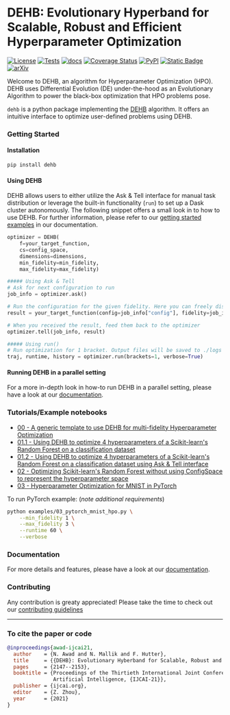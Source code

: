 # DEHB: Evolutionary Hyperband for Scalable, Robust and Efficient Hyperparameter Optimization
[![License](https://img.shields.io/badge/License-Apache_2.0-blue.svg)](https://opensource.org/licenses/Apache-2.0)
[![Tests](https://github.com/automl/DEHB/actions/workflows/pytest.yml/badge.svg)](https://github.com/automl/DEHB/actions/workflows/pytest.yml)
[![docs](https://github.com/automl/DEHB/actions/workflows/docs.yml/badge.svg)](https://automl.github.io/DEHB/)
[![Coverage Status](https://coveralls.io/repos/github/automl/DEHB/badge.svg)](https://coveralls.io/github/automl/DEHB)
[![PyPI](https://img.shields.io/pypi/v/dehb)](https://pypi.org/project/dehb/)
[![Static Badge](https://img.shields.io/badge/python-3.8%20%7C%203.9%20%7C%203.10%20%7C%203.11%20-blue)](https://pypi.org/project/dehb/)
[![arXiv](https://img.shields.io/badge/arXiv-2105.09821-b31b1b.svg)](https://arxiv.org/abs/2105.09821)

Welcome to DEHB, an algorithm for Hyperparameter Optimization (HPO). DEHB uses Differential Evolution (DE) under-the-hood as an Evolutionary Algorithm to power the black-box optimization that HPO problems pose.

`dehb` is a python package implementing the [DEHB](https://arxiv.org/abs/2105.09821) algorithm. It offers an intuitive interface to optimize user-defined problems using DEHB.

### Getting Started
#### Installation
```bash
pip install dehb
```
#### Using DEHB
DEHB allows users to either utilize the Ask & Tell interface for manual task distribution or leverage the built-in functionality (`run`) to set up a Dask cluster autonomously. The following snippet offers a small look in to how to use DEHB. For further information, please refer to our [getting started examples](https://automl.github.io/DEHB/latest/getting_started/single_worker/) in our documentation.
```python
optimizer = DEHB(
    f=your_target_function,
    cs=config_space, 
    dimensions=dimensions, 
    min_fidelity=min_fidelity, 
    max_fidelity=max_fidelity)

##### Using Ask & Tell
# Ask for next configuration to run
job_info = optimizer.ask()

# Run the configuration for the given fidelity. Here you can freely distribute the computation to any worker you'd like.
result = your_target_function(config=job_info["config"], fidelity=job_info["fidelity"])

# When you received the result, feed them back to the optimizer
optimizer.tell(job_info, result)

##### Using run()
# Run optimization for 1 bracket. Output files will be saved to ./logs
traj, runtime, history = optimizer.run(brackets=1, verbose=True)
```

#### Running DEHB in a parallel setting
For a more in-depth look in how-to run DEHB in a parallel setting, please have a look at our [documentation](https://automl.github.io/DEHB/latest/getting_started/parallel/).

### Tutorials/Example notebooks

* [00 - A generic template to use DEHB for multi-fidelity Hyperparameter Optimization](examples/00_interfacing_DEHB.ipynb)
* [01.1 - Using DEHB to optimize 4 hyperparameters of a Scikit-learn's Random Forest on a classification dataset](examples/01.1_Optimizing_RandomForest_using_DEHB.ipynb)
* [01.2 - Using DEHB to optimize 4 hyperparameters of a Scikit-learn's Random Forest on a classification dataset using Ask & Tell interface](examples/01.2_Optimizing_RandomForest_using_Ask_Tell.ipynb)
* [02 - Optimizing Scikit-learn's Random Forest without using ConfigSpace to represent the hyperparameter space](examples/02_using%20DEHB_without_ConfigSpace.ipynb)
* [03 - Hyperparameter Optimization for MNIST in PyTorch](examples/03_pytorch_mnist_hpo.py)

To run PyTorch example: (*note additional requirements*) 
```bash
python examples/03_pytorch_mnist_hpo.py \
    --min_fidelity 1 \
    --max_fidelity 3 \
    --runtime 60 \
    --verbose
```
### Documentation
For more details and features, please have a look at our [documentation](https://automl.github.io/DEHB/latest/).

### Contributing
Any contribution is greaty appreciated! Please take the time to check out our [contributing guidelines](./CONTRIBUTING.md)

---

### To cite the paper or code

```bibtex
@inproceedings{awad-ijcai21,
  author    = {N. Awad and N. Mallik and F. Hutter},
  title     = {{DEHB}: Evolutionary Hyberband for Scalable, Robust and Efficient Hyperparameter Optimization},
  pages     = {2147--2153},
  booktitle = {Proceedings of the Thirtieth International Joint Conference on
               Artificial Intelligence, {IJCAI-21}},
  publisher = {ijcai.org},
  editor    = {Z. Zhou},
  year      = {2021}
}
